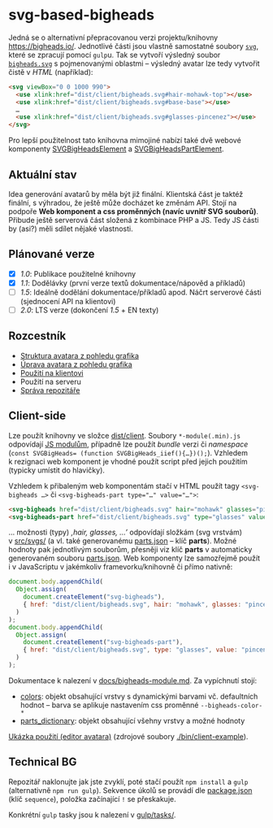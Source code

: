 # svg-based-bigheads
Jedná se o alternativní přepracovanou verzi projektu/knihovny https://bigheads.io/. Jednotlivé části jsou vlastně samostatné soubory [`svg`](src/svgs/bigheads-parts/), které se zpracují pomocí `gulp`u.
Tak se vytvoří výsledný soubor [`bigheads.svg`](./dist/client/bigheads.svg) s pojmenovanými oblastmi – výsledný avatar lze tedy vytvořit čistě v *HTML* (například):
```html
<svg viewBox="0 0 1000 990">
  <use xlink:href="dist/client/bigheads.svg#hair-mohawk-top"></use>
  <use xlink:href="dist/client/bigheads.svg#base-base"></use>
  …
  <use xlink:href="dist/client/bigheads.svg#glasses-pincenez"></use>
</svg>
```
Pro lepší použitelnost tato knihovna mimojiné nabízí také dvě webové komponenty [SVGBigHeadsElement](docs/bigheads-module.md#SVGBigHeadsElement) a [SVGBigHeadsPartElement](docs/bigheads-module.md#SVGBigHeadsPartElement).

## Aktuální stav
Idea generování avatarů by měla být již finální. Klientská část je taktéž finální, s výhradou, že ještě může docházet ke změnám API. Stojí na podpoře **Web komponent a css proměnných (navíc uvnitř SVG souborů)**.
Přibude ještě serverová část složená z kombinace PHP a JS. Tedy JS části by (asi?) měli sdílet nějaké vlastnosti.

## Plánované verze
- [x] *1.0*: Publikace použitelné knihovny
- [x] *1.1*: Dodělávky (první verze textů dokumentace/nápověd a příkladů)
- [ ] *1.5*: Ideálně dodělání dokumentace/příkladů apod. Náčrt serverové části (sjednocení API na klientovi)
- [ ] *2.0*: LTS verze (dokončení *1.5* + EN texty)

## Rozcestník
- [Struktura avatara z pohledu grafika](docs/svgs.cs)
- [Úprava avatara z pohledu grafika](docs/svgs_edit.cs)
- [Použití na klientovi](#client-side)
- Použití na serveru
- [Správa repozitáře](#technical-bg)

## Client-side
Lze použít knihovny ve složce [dist/client](dist/client). Soubory `*-module(.min).js` odpovídají [JS modulům](https://developer.mozilla.org/en-US/docs/Web/JavaScript/Guide/Modules), případně lze použít *bundle* verzi či *namespace* (`const SVGBigHeads= (function SVGBigHeads_iief(){…})();`). Vzhledem k rezignaci web komponent je vhodné použít script před jejich použitím (typicky umístit do hlavičky).

Vzhledem k přibaleným web komponentám stačí v HTML použít tagy `<svg-bigheads …>` či `<svg-bigheads-part type="…" value="…">`:
```html
<svg-bigheads href="dist/client/bigheads.svg" hair="mohawk" glasses="pincenez">
<svg-bigheads-part href="dist/client/bigheads.svg" type="glasses" value="pincenez">
```
… možnosti (typy) *‚hair, glasses, …’* odpovídají složkám (svg vrstvám) v [src/svgs/](src/svgs/) (a vl. také generovanému [parts.json](src/svgs/parts.json) – klíč **parts**).
Možné hodnoty pak jednotlivým souborům, přesněji viz klíč **parts** v automaticky generovaném souboru [parts.json](src/svgs/parts.json).
Web komponenty lze samozřejmě použít i v JavaScriptu v jakémkoliv framevorku/knihovně či přímo nativně:
```js
document.body.appendChild(
  Object.assign(
    document.createElement("svg-bigheads"),
    { href: "dist/client/bigheads.svg", hair: "mohawk", glasses: "pincenez" }
  )
);
document.body.appendChild(
  Object.assign(
    document.createElement("svg-bigheads-part"),
    { href: "dist/client/bigheads.svg", type: "glasses", value: "pincenez" }
  )
);
```

Dokumentace k nalezení v [docs/bigheads-module.md](docs/bigheads-module.md). Za vypíchnutí stojí:
- [colors](docs/bigheads-module.md#colors): objekt obsahující vrstvy s dynamickými barvami vč. defaultních hodnot – barva se aplikuje nastavením css proměnné `--bigheads-color-*`
- [parts_dictionary](docs/bigheads-module.md#parts_dictionary): objekt obsahující všehny vrstvy a možné hodnoty

[Ukázka použití (editor avatara)](https://refined-github-html-preview.kidonng.workers.dev/IndigoMultimediaTeam/svg-based-bigheads/raw/master/dist/client-example/index.html) (zdrojové soubory [./bin/client-example](./dist/client-example/)).

## Technical BG
Repozitář naklonujte jak jste zvyklí, poté stačí použít `npm install` a `gulp` (alternativně `npm run gulp`). Sekvence úkolů se provádí dle [package.json](package.json) (klíč `sequence`), položka začínající `!` se přeskakuje.

Konkrétní `gulp` tasky jsou k nalezení v [gulp/tasks/](gulp/tasks/).